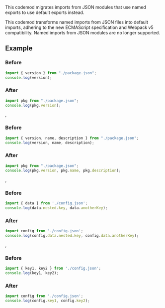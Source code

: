 This codemod migrates imports from JSON modules that use named exports to use default exports instead.

This codemod transforms named imports from JSON files into default imports, adhering to the new ECMAScript specification and Webpack v5 compatibility. Named imports from JSON modules are no longer supported.

## Example

### Before

```ts
import { version } from "./package.json";
console.log(version);
```

### After

```ts
import pkg from "./package.json";
console.log(pkg.version);
```

,

### Before

```ts
import { version, name, description } from "./package.json";
console.log(version, name, description);
```

### After

```ts
import pkg from "./package.json";
console.log(pkg.version, pkg.name, pkg.description);
```

,

### Before

```ts
import { data } from './config.json';
console.log(data.nested.key, data.anotherKey);
```

### After

```ts
import config from './config.json';
console.log(config.data.nested.key, config.data.anotherKey);
```

,

### Before

```ts
import { key1, key2 } from './config.json';
console.log(key1, key2);
```

### After

```ts
import config from './config.json';
console.log(config.key1, config.key2);
```
